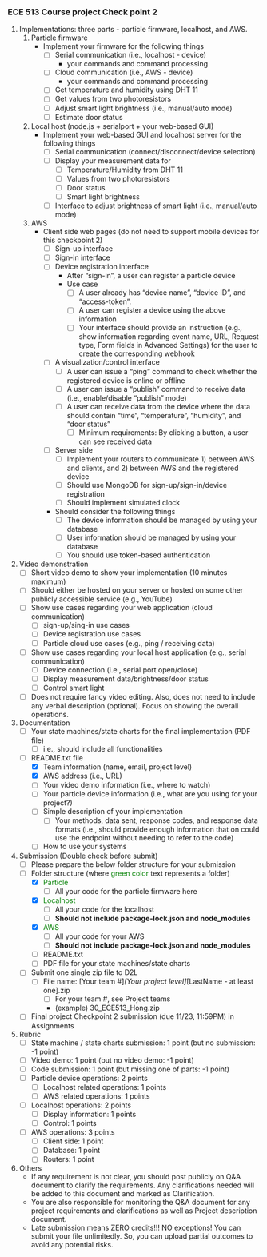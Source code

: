 ### ECE 513 Course project Check point 2

1. Implementations: three parts - particle firmware, localhost, and AWS.
	1. Particle firmware
		- Implement your firmware for the following things 
			- [ ] Serial communication (i.e., localhost - device)
				- your commands and command processing
			- [ ] Cloud communication (i.e., AWS - device)
				- your commands and command processing 
			- [ ] Get temperature and humidity using DHT 11 
			- [ ] Get values from two photoresistors
			- [ ] Adjust smart light brightness (i.e., manual/auto mode)
			- [ ] Estimate door status
	2. Local host (node.js + serialport + your web-based GUI)
		- Implement your web-based GUI and localhost server for the following things 
			- [ ] Serial communication (connect/disconnect/device selection)
			- [ ] Display your measurement data for
				- [ ] Temperature/Humidity from DHT 11
				- [ ] Values from two photoresistors
				- [ ] Door status
				- [ ] Smart light brightness
			- [ ] Interface to adjust brightness of smart light (i.e., manual/auto mode)
	3. AWS
		- Client side web pages (do not need to support mobile devices for this checkpoint 2)
			- [ ] Sign-up interface 
			- [ ] Sign-in interface 
			- [ ] Device registration interface
				- After “sign-in”, a user can register a particle device
				- Use case
					- [ ] A user already has “device name”, “device ID”, and “access-token”.
					- [ ] A user can register a device using the above information
					- [ ] Your interface should provide an instruction (e.g., show information regarding event name, URL, Request type, Form fields in Advanced Settings) for the user to create the corresponding webhook 
			- [ ] A visualization/control interface
				- [ ]  A user can issue a “ping” command to check whether the registered device is online or offline
				- [ ]  A user can issue a “publish” command to receive data (i.e., enable/disable “publish” mode)
				- [ ]  A user can receive data from the device where the data should contain “time”, “temperature”, “humidity”, and “door status”
					- [ ]  Minimum requirements: By clicking a button, a user can see received data 
			- [ ] Server side 
				- [ ] Implement your routers to communicate 1) between AWS and clients, and 2) between AWS and the registered device 
				- [ ] Should use MongoDB for sign-up/sign-in/device registration 
				- [ ] Should implement simulated clock
			- Should consider the following things 
				- [ ] The device information should be managed by using your database 
				- [ ] User information should be managed by using your database 
				- [ ] You should use token-based authentication
2. Video demonstration
	- [ ] Short video demo to show your implementation (10 minutes maximum)
	- [ ] Should either be hosted on your server or hosted on some other publicly accessible service (e.g., YouTube)
	- [ ] Show use cases regarding your web application (cloud communication) 
		- [ ] sign-up/sing-in use cases 
		- [ ] Device registration use cases 
		- [ ] Particle cloud use cases (e.g., ping / receiving data)
	- [ ] Show use cases regarding your local host application (e.g., serial communication) 
		- [ ] Device connection (i.e., serial port open/close) 
		- [ ] Display measurement data/brightness/door status 
		- [ ] Control smart light
	- [ ] Does not require fancy video editing. Also, does not need to include any verbal description (optional). Focus on showing the overall operations.
3. Documentation
	- [ ]  Your state machines/state charts for the final implementation (PDF file)
		- [ ]  i.e., should include all functionalities
	- [ ]  README.txt file
		- [x] Team information (name, email, project level) 
		- [x] AWS address (i.e., URL) 
		- [ ] Your video demo information (i.e., where to watch) 
		- [ ] Your particle device information (i.e., what are you using for your project?) 
		- [ ] Simple description of your implementation
			- [ ]  Your methods, data sent, response codes, and response data formats (i.e., should provide enough information that on could use the endpoint without needing to refer to the code) 
		- [ ] How to use your systems
4. Submission (Double check before submit)
	- [ ] Please prepare the below folder structure for your submission
	- [ ] Folder structure (where <span style="color: green;">green color</span> text represents a folder)
		- [x] <span style="color: green;">Particle</span>
			- [ ] All your code for the particle firmware here
		- [x] <span style="color: green;">Localhost</span>
			- [ ] All your code for the localhost
			- [ ] __Should **not** include package-lock.json and node_modules__ 
		- [x] <span style="color: green;">AWS</span>
			- [ ] All your code for your AWS
			- [ ] __Should **not** include package-lock.json and node_modules__
		- [ ] README.txt
		- [ ] PDF file for your state machines/state charts
	- [ ] Submit one single zip file to D2L
		- [ ] File name: [Your team #]_[Your project level]_[LastName - at least one].zip
			- [ ] For your team #, see Project teams
			- (example) 30_ECE513_Hong.zip
	- [ ] Final project Checkpoint 2 submission (due 11/23, 11:59PM) in Assignments
5. Rubric
	- [ ] State machine / state charts submission: 1 point (but no submission: -1 point)
	- [ ] Video demo: 1 point (but no video demo: -1 point)
	- [ ] Code submission: 1 point (but missing one of parts: -1 point)
	- [ ] Particle device operations: 2 points 
		- [ ] Localhost related operations: 1 points 
		- [ ] AWS related operations: 1 points
	- [ ] Localhost operations: 2 points 
		- [ ] Display information: 1 points 
		- [ ] Control: 1 points
	- [ ]  AWS operations: 3 points 
		- [ ] Client side: 1 point 
		- [ ] Database: 1 point 
		- [ ] Routers: 1 point
6. Others
	- If any requirement is not clear, you should post publicly on Q&A document to clarify the requirements. Any clarifications needed will be added to this document and marked as Clarification.
	- You are also responsible for monitoring the Q&A document for any project requirements and clarifications as well as Project description document.
	- Late submission means ZERO credits!!! NO exceptions! You can submit your file unlimitedly. So, you can upload partial outcomes to avoid any potential risks.